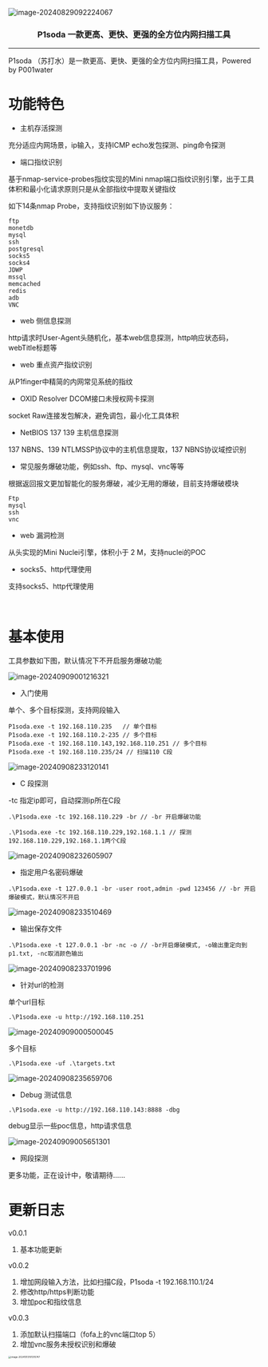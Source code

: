 ![image-20240829092224067](./img/image-20240829092224067.png)

<h3 align="center">P1soda 一款更高、更快、更强的全方位内网扫描工具</h3>

---



P1soda （苏打水）是一款更高、更快、更强的全方位内网扫描工具，Powered by P001water





# 功能特色

* 主机存活探测

充分适应内网场景，ip输入，支持ICMP echo发包探测、ping命令探测

* 端口指纹识别

基于nmap-service-probes指纹实现的Mini nmap端口指纹识别引擎，出于工具体积和最小化请求原则只是从全部指纹中提取关键指纹

如下14条nmap Probe，支持指纹识别如下协议服务：

```
ftp
monetdb
mysql
ssh
postgresql
socks5
socks4
JDWP
mssql
memcached
redis
adb
VNC
```

* web 侧信息探测

http请求时User-Agent头随机化，基本web信息探测，http响应状态码，webTitle标题等

* web 重点资产指纹识别

从P1finger中精简的内网常见系统的指纹

* OXID Resolver DCOM接口未授权网卡探测

socket Raw连接发包解决，避免调包，最小化工具体积

* NetBIOS 137 139 主机信息探测

137 NBNS、139 NTLMSSP协议中的主机信息提取，137 NBNS协议域控识别

* 常见服务爆破功能，例如ssh、ftp、mysql、vnc等等

根据返回报文更加智能化的服务爆破，减少无用的爆破，目前支持爆破模块

```
Ftp
mysql
ssh
vnc
```

* web 漏洞检测

从头实现的Mini Nuclei引擎，体积小于 2 M，支持nuclei的POC

* socks5、http代理使用

支持socks5、http代理使用

​	

# 基本使用

工具参数如下图，默认情况下不开启服务爆破功能

![image-20240909001216321](./img/image-20240909001216321.png)

* 入门使用

单个、多个目标探测，支持网段输入

```
P1soda.exe -t 192.168.110.235 	// 单个目标
P1soda.exe -t 192.168.110.2-235 // 多个目标
P1soda.exe -t 192.168.110.143,192.168.110.251 // 多个目标
P1soda.exe -t 192.168.110.235/24 // 扫描110 C段
```

![image-20240908233120141](./img/image-20240908233120141.png)

* C 段探测

-tc 指定ip即可，自动探测ip所在C段

```
.\P1soda.exe -tc 192.168.110.229 -br // -br 开启爆破功能

.\P1soda.exe -tc 192.168.110.229,192.168.1.1 // 探测192.168.110.229,192.168.1.1两个C段
```

![image-20240908232605907](./img/image-20240908232605907.png)

* 指定用户名密码爆破

```
.\P1soda.exe -t 127.0.0.1 -br -user root,admin -pwd 123456 // -br 开启爆破模式，默认情况不开启
```

![image-20240908233510469](./img/image-20240908233510469.png)

* 输出保存文件

```
.\P1soda.exe -t 127.0.0.1 -br -nc -o // -br开启爆破模式, -o输出重定向到p1.txt, -nc取消颜色输出
```

![image-20240908233701996](./img/image-20240908233701996.png)

* 针对url的检测

单个url目标

```
.\P1soda.exe -u http://192.168.110.251
```

![image-20240909000500045](./img/image-20240909000500045.png)

多个目标

```
.\P1soda.exe -uf .\targets.txt
```

![image-20240908235659706](./img/image-20240908235659706.png)

* Debug 测试信息

```
.\P1soda.exe -u http://192.168.110.143:8888 -dbg
```

debug显示一些poc信息，http请求信息

![image-20240909005651301](./img/image-20240909005651301.png)

* 网段探测

更多功能，正在设计中，敬请期待......





# 更新日志



v0.0.1

1. 基本功能更新

v0.0.2

1. 增加网段输入方法，比如扫描C段，P1soda -t 192.168.110.1/24
2. 修改http/https判断功能
3. 增加poc和指纹信息

v0.0.3

1. 添加默认扫描端口（fofa上的vnc端口top 5）
2. 增加vnc服务未授权识别和爆破

<img src="./img/image-20241013191315747.png" alt="image-20241013191315747" style="zoom: 33%;" />



